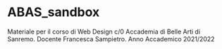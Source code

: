 # ABAS_sandbox
Materiale per il corso di Web Design c/0 Accademia di Belle Arti di Sanremo. Docente Francesca Sampietro. Anno Accademico 2021/2022
